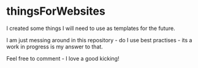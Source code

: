 # thingsForWebsites
I created some things I will need to use as templates for the future.

I am just messing around in this repository - do I use best practises - its a work in progress is my answer to that.

Feel free to comment - I love a good kicking!
